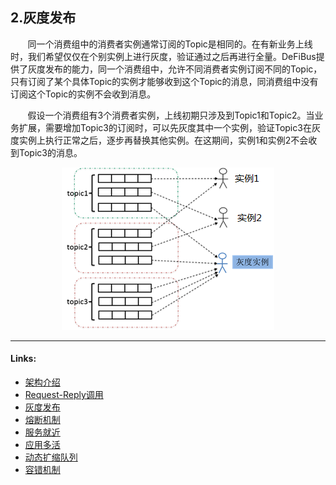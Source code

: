 ## 2.灰度发布

&nbsp;&nbsp;&nbsp;&nbsp;&nbsp;&nbsp;
同一个消费组中的消费者实例通常订阅的Topic是相同的。在有新业务上线时，我们希望仅仅在个别实例上进行灰度，验证通过之后再进行全量。DeFiBus提供了灰度发布的能力，同一个消费组中，允许不同消费者实例订阅不同的Topic，只有订阅了某个具体Topic的实例才能够收到这个Topic的消息，同消费组中没有订阅这个Topic的实例不会收到消息。

&nbsp;&nbsp;&nbsp;&nbsp;&nbsp;&nbsp;
假设一个消费组有3个消费者实例，上线初期只涉及到Topic1和Topic2。当业务扩展，需要增加Topic3的订阅时，可以先灰度其中一个实例，验证Topic3在灰度实例上执行正常之后，逐步再替换其他实例。在这期间，实例1和实例2不会收到Topic3的消息。

<div align=center>

![avater](../../images/features/dark-launch-p1.png)

</div>

---

#### Links:

* [架构介绍](../../../README.md)
* [Request-Reply调用](docs/cn/features/1-request-response-call.md)
* [灰度发布](docs/cn/features/2-dark-launch.md)
* [熔断机制](docs/cn/features/3-circuit-break-mechanism.md)
* [服务就近](docs/cn/features/4-invoke-service-nearby.md)
* [应用多活](docs/cn/features/5-multi-active.md)
* [动态扩缩队列](docs/cn/features/6-dynamic-adjust-queue.md)
* [容错机制](docs/cn/features/8-fault-tolerant.md)